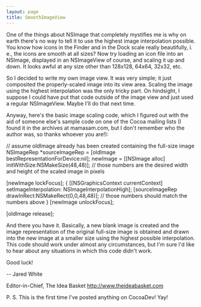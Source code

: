 ```yaml
---
layout: page
title: SmoothImageView
---
```


One of the things about NSImage that completely mystifies me is why on earth there's no way to tell it to use the highest image interpolation possible. You know how icons in the Finder and in the Dock scale really beautifully, i. e., the icons are smooth at all sizes? Now try loading an icon file into an NSImage, displayed in an NSImageView of course, and scaling it up and down. It looks awful at any size other than 128x128, 64x64, 32x32, etc.

So I decided to write my own image view. It was very simple; it just composited the properly-scaled image into its view area. Scaling the image using the highest interpolation was the only tricky part. On hindsight, I suppose I could have put that code outside of the image view and just used a regular NSImageView. Maybe I'll do that next time.

Anyway, here's the basic image scaling code, which I figured out with the aid of someone else's sample code on one of the Cocoa mailing lists (I found it in the archives at mamasam.com, but I don't remember who the author was, so thanks whoever you are!):

    
// assume oldImage already has been created containing the full-size image
NSImageRep *sourceImageRep = [oldImage bestRepresentationForDevice:nil];
newImage = [[NSImage alloc] initWithSize:NSMakeSize(48,48)];
    // those numbers are the desired width and height of the scaled image in pixels
  
[newImage lockFocus];
{
[[NSGraphicsContext currentContext] setImageInterpolation: NSImageInterpolationHigh];
[sourceImageRep drawInRect:NSMakeRect(0,0,48,48)];
    // those numbers should match the numbers above
}
[newImage unlockFocus];
         
[oldImage release];


And there you have it. Basically, a new blank image is created and the image representation of the original full-size image is obtained and drawn into the new image at a smaller size using the highest possible interpolation. This code should work under almost any circumstances, but I'm sure I'd like to hear about any situations in which this code didn't work.

Good luck!

-- Jared White

Editor-in-Chief, The Idea Basket
http://www.theideabasket.com

P. S. This is the first time I've posted anything on CocoaDev! Yay!

